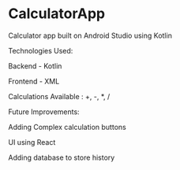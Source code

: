 # CalculatorApp
Calculator app built on Android Studio using Kotlin

Technologies Used: 

Backend - Kotlin

Frontend - XML

Calculations Available : +, -, *, / 

Future Improvements: 

Adding Complex calculation buttons

UI using React

Adding database to store history
